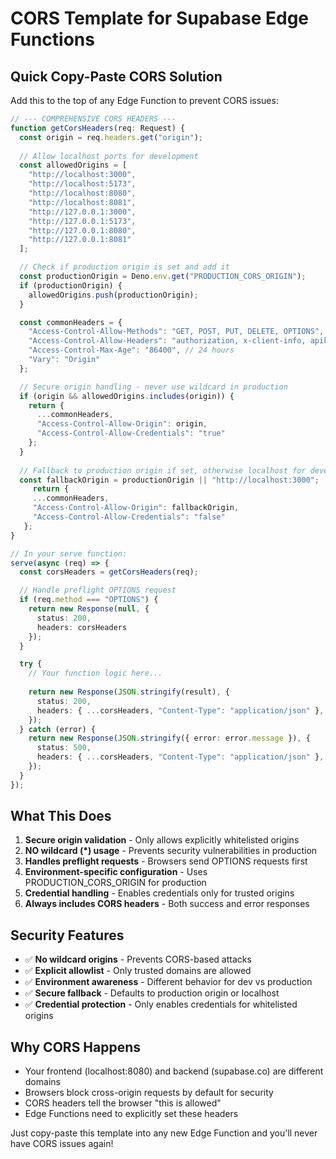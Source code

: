 # CORS Template for Supabase Edge Functions

## Quick Copy-Paste CORS Solution

Add this to the top of any Edge Function to prevent CORS issues:

```typescript
// --- COMPREHENSIVE CORS HEADERS ---
function getCorsHeaders(req: Request) {
  const origin = req.headers.get("origin");
  
  // Allow localhost ports for development
  const allowedOrigins = [
    "http://localhost:3000",
    "http://localhost:5173",
    "http://localhost:8080",
    "http://localhost:8081",
    "http://127.0.0.1:3000",
    "http://127.0.0.1:5173", 
    "http://127.0.0.1:8080",
    "http://127.0.0.1:8081"
  ];

  // Check if production origin is set and add it
  const productionOrigin = Deno.env.get("PRODUCTION_CORS_ORIGIN");
  if (productionOrigin) {
    allowedOrigins.push(productionOrigin);
  }

  const commonHeaders = {
    "Access-Control-Allow-Methods": "GET, POST, PUT, DELETE, OPTIONS",
    "Access-Control-Allow-Headers": "authorization, x-client-info, apikey, content-type, x-requested-with, accept, origin, user-agent",
    "Access-Control-Max-Age": "86400", // 24 hours
    "Vary": "Origin"
  };

  // Secure origin handling - never use wildcard in production
  if (origin && allowedOrigins.includes(origin)) {
    return {
      ...commonHeaders,
      "Access-Control-Allow-Origin": origin,
      "Access-Control-Allow-Credentials": "true"
    };
  }
  
  // Fallback to production origin if set, otherwise localhost for development
  const fallbackOrigin = productionOrigin || "http://localhost:3000";
     return {
     ...commonHeaders,
     "Access-Control-Allow-Origin": fallbackOrigin,
     "Access-Control-Allow-Credentials": "false"
   };
}

// In your serve function:
serve(async (req) => {
  const corsHeaders = getCorsHeaders(req);

  // Handle preflight OPTIONS request
  if (req.method === "OPTIONS") {
    return new Response(null, { 
      status: 200,
      headers: corsHeaders 
    });
  }

  try {
    // Your function logic here...
    
    return new Response(JSON.stringify(result), {
      status: 200,
      headers: { ...corsHeaders, "Content-Type": "application/json" },
    });
  } catch (error) {
    return new Response(JSON.stringify({ error: error.message }), {
      status: 500,
      headers: { ...corsHeaders, "Content-Type": "application/json" },
    });
  }
});
```

## What This Does

1. **Secure origin validation** - Only allows explicitly whitelisted origins
2. **NO wildcard (*) usage** - Prevents security vulnerabilities in production
3. **Handles preflight requests** - Browsers send OPTIONS requests first
4. **Environment-specific configuration** - Uses PRODUCTION_CORS_ORIGIN for production
5. **Credential handling** - Enables credentials only for trusted origins
6. **Always includes CORS headers** - Both success and error responses

## Security Features

- ✅ **No wildcard origins** - Prevents CORS-based attacks
- ✅ **Explicit allowlist** - Only trusted domains are allowed
- ✅ **Environment awareness** - Different behavior for dev vs production
- ✅ **Secure fallback** - Defaults to production origin or localhost
- ✅ **Credential protection** - Only enables credentials for whitelisted origins

## Why CORS Happens

- Your frontend (localhost:8080) and backend (supabase.co) are different domains
- Browsers block cross-origin requests by default for security
- CORS headers tell the browser "this is allowed"
- Edge Functions need to explicitly set these headers

Just copy-paste this template into any new Edge Function and you'll never have CORS issues again! 
